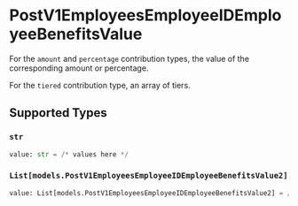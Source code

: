 # PostV1EmployeesEmployeeIDEmployeeBenefitsValue

For the `amount` and `percentage` contribution types, the value of the corresponding amount or percentage.

For the `tiered` contribution type, an array of tiers.


## Supported Types

### `str`

```python
value: str = /* values here */
```

### `List[models.PostV1EmployeesEmployeeIDEmployeeBenefitsValue2]`

```python
value: List[models.PostV1EmployeesEmployeeIDEmployeeBenefitsValue2] = /* values here */
```

